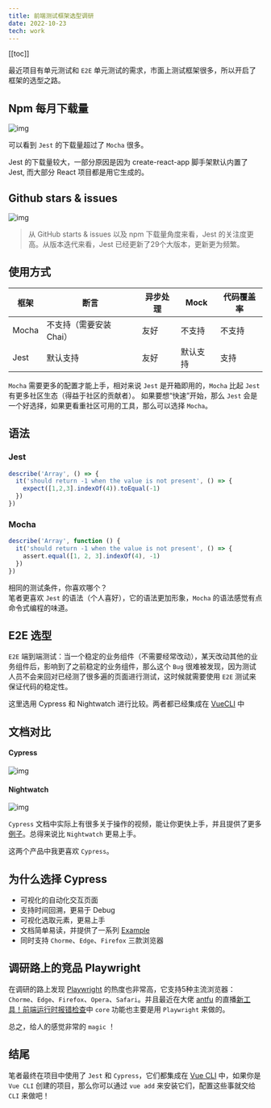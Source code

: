 ```yaml
---
title: 前端测试框架选型调研
date: 2022-10-23
tech: work
---
```


[[toc]]

最近项目有单元测试和 `E2E` 单元测试的需求，市面上测试框架很多，所以开启了框架的选型之路。

## Npm 每月下载量
![img](/img/weekly.png)


可以看到 `Jest` 的下载量超过了 `Mocha` 很多。

Jest 的下载量较大，一部分原因是因为 create-react-app 脚手架默认内置了 Jest, 而大部分 React 项目都是用它生成的。


## Github stars & issues
![img](/img/stats.png)

> 从 GitHub starts & issues 以及 npm 下载量角度来看，Jest 的关注度更高。从版本迭代来看，Jest 已经更新了29个大版本，更新更为频繁。

## 使用方式
| 框架  | 断言  | 异步处理  | Mock  | 代码覆盖率  |
|---|---|---|---|---|
| Mocha  | 不支持（需要安装 Chai）  | 友好  | 不支持  |  不支持 |
| Jest  | 默认支持  | 友好  | 默认支持  | 支持  |

`Mocha` 需要更多的配置才能上手，相对来说 `Jest` 是开箱即用的，`Mocha` 比起 `Jest` 有更多社区生态（得益于社区的贡献者）。
如果要想“快速”开始，那么 `Jest` 会是一个好选择，如果更看重社区可用的工具，那么可以选择 `Mocha`。

## 语法
### Jest
```js
describe('Array', () => {
  it('should return -1 when the value is not present', () => {
    expect([1,2,3].indexOf(4)).toEqual(-1)
  })
})
```

### Mocha

```js
describe('Array', function () {
  it('should return -1 when the value is not present', () => {
    assert.equal([1, 2, 3].indexOf(4), -1)
  })
})
```
相同的测试条件，你喜欢哪个？  
笔者更喜欢 `Jest` 的语法（个人喜好），它的语法更加形象，`Mocha` 的语法感觉有点命令式编程的味道。


## E2E 选型
`E2E` 端到端测试：当一个稳定的业务组件（不需要经常改动），某天改动其他的业务组件后，影响到了之前稳定的业务组件，那么这个 `Bug` 很难被发现，因为测试人员不会来回对已经测了很多遍的页面进行测试，这时候就需要使用 `E2E` 测试来保证代码的稳定性。  

这里选用 Cypress 和 Nightwatch 进行比较。两者都已经集成在 [VueCLI](https://cli.vuejs.org/core-plugins/) 中

## 文档对比
#### Cypress
![img](/img/cypress-docs.png)

#### Nightwatch
![img](/img/nightwatch.png)

`Cypress` 文档中实际上有很多关于操作的视频，能让你更快上手，并且提供了更多[例子](https://example.cypress.io/)。总得来说比 `Nightwatch` 更易上手。  

这两个产品中我更喜欢 `Cypress`。  


## 为什么选择 Cypress
- 可视化的自动化交互页面
- 支持时间回溯，更易于 Debug
- 可视化选取元素，更易上手
- 文档简单易读，并提供了一系列 [Example](https://example.cypress.io/)  
- 同时支持 `Chorme`、`Edge`、`Firefox` 三款浏览器

## 调研路上的竞品 Playwright
在调研的路上发现 [Playwright](https://playwright.dev/) 的热度也非常高，它支持5种主流浏览器： `Chorme`、`Edge`、`Firefox`、`Opera`、`Safari`。并且最近在大佬 [antfu](https://github.com/antfu) 的直播[新工具！前端运行时报错检查](https://www.bilibili.com/video/BV1Hg41127JK/?spm_id_from=333.1007.top_right_bar_window_history.content.click&vd_source=bfa2bf7637de4c473ec14d1189acac7f)中 `core` 功能也主要是用 `Playwright` 来做的。  

总之，给人的感觉非常的 `magic` ！

## 结尾
笔者最终在项目中使用了 `Jest` 和 `Cypress`，它们都集成在 [Vue CLI](https://cli.vuejs.org/core-plugins/) 中，如果你是 `Vue CLI` 创建的项目，那么你可以通过 `vue add` 来安装它们，配置这些事就交给 `CLI` 来做吧！

